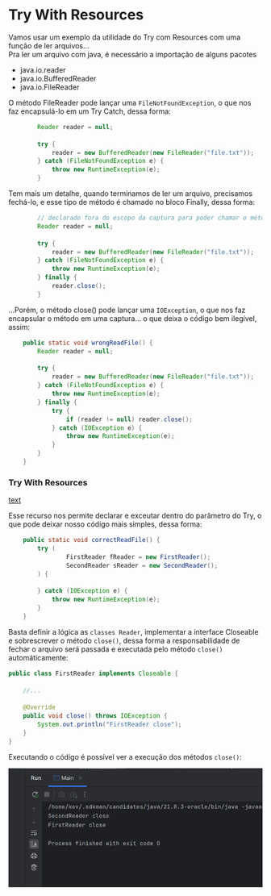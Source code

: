 # Try With Resources

Vamos usar um exemplo da utilidade do Try com Resources com uma função de ler arquivos...
<br>
Pra ler um arquivo com java, é necessário a importação de alguns pacotes

- java.io.reader
- java.io.BufferedReader
- java.io.FileReader

O método FileReader pode lançar uma `FileNotFoundException`, o que nos faz encapsulá-lo em um Try Catch, dessa forma:

```java
        Reader reader = null;

        try {
            reader = new BufferedReader(new FileReader("file.txt"));
        } catch (FileNotFoundException e) {
            throw new RuntimeException(e);
        }
```

Tem mais um detalhe, quando terminamos de ler um arquivo, precisamos fechá-lo, e esse tipo de método é chamado no bloco Finally, dessa forma:

```java
        // declarado fora do escopo da captura para poder chamar o método close()
        Reader reader = null;

        try {
            reader = new BufferedReader(new FileReader("file.txt"));
        } catch (FileNotFoundException e) {
            throw new RuntimeException(e);
        } finally {
            reader.close();
        }
```

...Porém, o método close() pode lançar uma `IOException`, o que nos faz encapsular o método em uma captura... o que deixa o código bem ilegível, assim:

```java
    public static void wrongReadFile() {
        Reader reader = null;

        try {
            reader = new BufferedReader(new FileReader("file.txt"));
        } catch (FileNotFoundException e) {
            throw new RuntimeException(e);
        } finally {
            try {
                if (reader != null) reader.close();
            } catch (IOException e) {
                throw new RuntimeException(e);
            }
        }
    }
```

### Try With Resources

[text](../maratona-java/src/me/kevensouza/maratonajava/exceptions/TryWithResources43/)

Esse recurso nos permite declarar e exceutar dentro do parâmetro do Try, o que pode deixar nosso código mais simples, dessa forma:

```java
    public static void correctReadFile() {
        try (
                FirstReader fReader = new FirstReader();
                SecondReader sReader = new SecondReader();
        ) {

        } catch (IOException e) {
            throw new RuntimeException(e);
        }
    }
```
Basta definir a lógica as `classes Reader`, implementar a interface Closeable e sobrescrever o método `close()`, dessa forma a responsabilidade de fechar o arquivo será passada e executada pelo método `close()` automáticamente:

```java
public class FirstReader implements Closeable {
    
    //...   
    
    @Override
    public void close() throws IOException {
        System.out.println("FirstReader close");
    }
}
```

Executando o código é possível ver a execução dos métodos `close()`:

![closeMethods](./images/closeMethods.png)